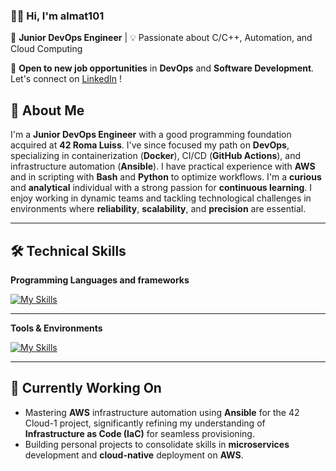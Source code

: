 ### 👨‍💻 Hi, I'm almat101

🎯 **Junior DevOps Engineer** | 💡 Passionate about C/C++, Automation, and Cloud Computing

🚀 **Open to new job opportunities** in **DevOps** and **Software Development**. Let's connect on [LinkedIn](https://www.linkedin.com/in/almat101/) !

## 🧠 About Me

I'm a **Junior DevOps Engineer** with a good programming foundation acquired at **42 Roma Luiss**. I've since focused my path on **DevOps**, specializing in containerization (**Docker**), CI/CD (**GitHub Actions**), and infrastructure automation (**Ansible**). I have practical experience with **AWS** and in scripting with **Bash** and **Python** to optimize workflows.
I'm a **curious** and **analytical** individual with a strong passion for **continuous learning**. I enjoy working in dynamic teams and tackling technological challenges in environments where **reliability**, **scalability**, and **precision** are essential.

---

## 🛠️ Technical Skills

**Programming Languages and frameworks**  

[![My Skills](https://skillicons.dev/icons?i=c,cpp,bash,python,django,md,javascript,typescript,angular&theme=dark)](https://skillicons.dev)

---

**Tools & Environments**  

[![My Skills](https://skillicons.dev/icons?i=git,github,docker,linux,vim,postgres,redis,grafana,prometheus,elasticsearch,aws,cloudflare,&theme=dark)](https://skillicons.dev)

---
## 🚀 Currently Working On

- Mastering **AWS** infrastructure automation using **Ansible** for the 42 Cloud-1 project, significantly refining my understanding of **Infrastructure as Code (IaC)** for seamless provisioning.
- Building personal projects to consolidate skills in **microservices** development and **cloud-native** deployment on **AWS**.
